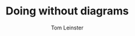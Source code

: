 ---
hidden: true
title: "Doing without diagrams"
categories: articles
link: http://www.maths.ed.ac.uk/~tl/elements.pdf
author: Tom Leinster
description: This was another nice find on category theory. Most categories have objects which are ultimately sets with structure, but category theory doesn't give you a way to talk about the elements of an object. This talks about how to do just that, and recovers some understandable math in the midst of the abstract nonesense.
---